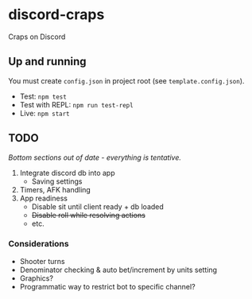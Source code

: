# discord-craps

Craps on Discord

## Up and running

You must create `config.json` in project root (see `template.config.json`).

- Test: `npm test`
- Test with REPL: `npm run test-repl`
- Live: `npm start`

## TODO

_Bottom sections out of date - everything is tentative._

1. Integrate discord db into app
   - Saving settings
2. Timers, AFK handling
3. App readiness
   - Disable sit until client ready + db loaded
   - ~~Disable roll while resolving actions~~
   - etc.

### Considerations

- Shooter turns
- Denominator checking & auto bet/increment by units setting
- Graphics?
- Programmatic way to restrict bot to specific channel?
